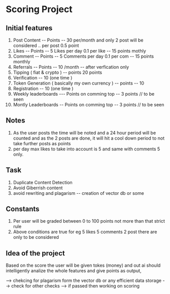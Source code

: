 # Scoring Project

## Initial features

1) Post Content -- Points -- 30 per/month and only 2 post will be considered .. per post 0.5 point
2) Likes -- Points -- 5 Likes per day 0.1 per like -- 15 points mothly
3) Comment -- Points -- 5 Comments per day 0.1 per com --  15 points monthly
4) Referrals -- Points -- 10 /month --  after verfication only 
5) Tipping ( fiat & crypto ) -- points  20 points   
6) Verification --  10 (one time )
7) Token Generation ( basically my own currency )  -- points --  10  
8) Registration --  10 (one time )
9) Weekly leaderboards --- Points  on comming top --  3 points // to be seen
10) Montly Leaderboards -- Points  on comming top --  3 points // to be seen

## Notes
1) As the user posts the time will be noted and a 24 hour period will be counted and as the 2 posts are done, it will hit a cool down period to not take further posts as points
2) per day max likes to take into account is 5 and same with comments 5 only. 


## Task 

1) Duplicate Content Detection
2) Avoid Giberrish content
3) avoid rewriting and plagarism -- creation of vector db or some



## Constants

1) Per user will be graded between 0 to 100 points not more than that strict rule
2) Above conditions are true for eg 5 likes 5 comments 2 post there are only to be considered 


## Idea of the project

Based on the score the user will be given tokes (money) and out ai should intelligently analize the whole features and give points as output,

--> chekcing for plagarism form the vector db or any efficient data storage
--> check for other checks 
--> if passed then working on scoring